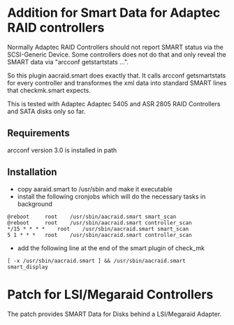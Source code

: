 # Addition for Smart Data for Adaptec RAID controllers

Normally Adaptec RAID Controllers should not report SMART status via the
SCSI-Generic Device. Some controllers does not do that and only reveal
the SMART data via "arcconf getstartstats ...".

So this plugin aacraid.smart does exactly that. It calls arcconf getsmartstats 
for every controller and transformes the xml data into standard SMART lines 
that checkmk.smart expects.

This is tested with Adaptec Adaptec 5405 and ASR 2805 RAID Controllers and SATA disks only so far.

## Requirements

arcconf version 3.0 is installed in path

## Installation

- copy aaraid.smart to /usr/sbin and make it executable
- install the following cronjobs which will do the necessary tasks in background

```
@reboot		root	/usr/sbin/aacraid.smart smart_scan
@reboot		root	/usr/sbin/aacraid.smart controller_scan
*/15 * * * *	root	/usr/sbin/aacraid.smart smart_scan
5 1 * * *	root	/usr/sbin/aacraid.smart controller_scan
```

- add the following line at the end of the smart plugin of check_mk 

```
[ -x /usr/sbin/aacraid.smart ] && /usr/sbin/aacraid.smart smart_display
```

# Patch for LSI/Megaraid Controllers

The patch provides SMART Data for Disks behind a LSI/Megaraid Adapter.
